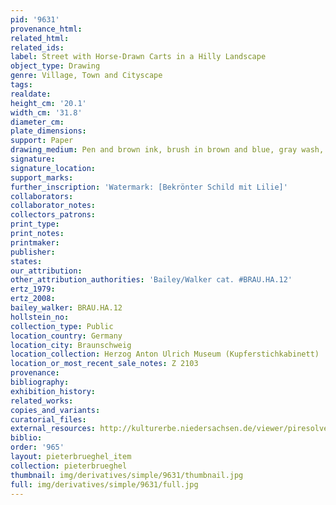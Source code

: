 ```yaml
---
pid: '9631'
provenance_html: 
related_html: 
related_ids: 
label: Street with Horse-Drawn Carts in a Hilly Landscape
object_type: Drawing
genre: Village, Town and Cityscape
tags: 
realdate: 
height_cm: '20.1'
width_cm: '31.8'
diameter_cm: 
plate_dimensions: 
support: Paper
drawing_medium: Pen and brown ink, brush in brown and blue, gray wash, brown ink edge
signature: 
signature_location: 
support_marks: 
further_inscription: 'Watermark: [Bekrönter Schild mit Lilie]'
collaborators: 
collaborator_notes: 
collectors_patrons: 
print_type: 
print_notes: 
printmaker: 
publisher: 
states: 
our_attribution: 
other_attribution_authorities: 'Bailey/Walker cat. #BRAU.HA.12'
ertz_1979: 
ertz_2008: 
bailey_walker: BRAU.HA.12
hollstein_no: 
collection_type: Public
location_country: Germany
location_city: Braunschweig
location_collection: Herzog Anton Ulrich Museum (Kupferstichkabinett)
location_or_most_recent_sale_notes: Z 2103
provenance: 
bibliography: 
exhibition_history: 
related_works: 
copies_and_variants: 
curatorial_files: 
external_resources: http://kulturerbe.niedersachsen.de/viewer/piresolver?id=isil_DE-MUS-026819_1232
biblio: 
order: '965'
layout: pieterbrueghel_item
collection: pieterbrueghel
thumbnail: img/derivatives/simple/9631/thumbnail.jpg
full: img/derivatives/simple/9631/full.jpg
---
```

